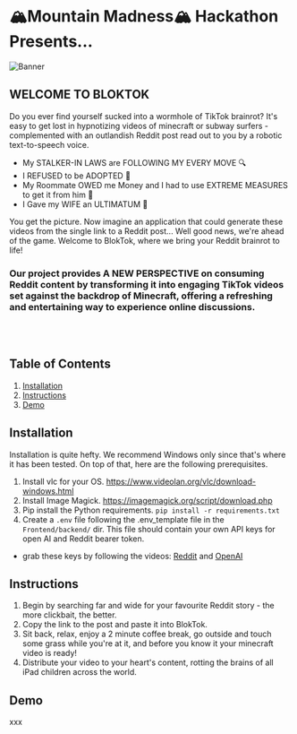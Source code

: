 # 🏔Mountain Madness🏔 Hackathon Presents...
![Banner](https://github.com/benled1/MountainHackathon/blob/main/BlokTok.png?raw=true)

## WELCOME TO BLOKTOK </h3>
Do you ever find yourself sucked into a wormhole of TikTok brainrot? It's easy to get lost in hypnotizing videos of minecraft or subway surfers - complemented with an outlandish Reddit post read out to you by a robotic text-to-speech voice. 
- My STALKER-IN LAWS are FOLLOWING MY EVERY MOVE 🔍
- I REFUSED to be ADOPTED 🤰
- My Roommate OWED me Money and I had to use EXTREME MEASURES to get it from him 💸
- I Gave my WIFE an ULTIMATUM 💍
  
You get the picture. Now imagine an application that could generate these videos from the single link to a Reddit post...
Well good news, we're ahead of the game. Welcome to BlokTok, where we bring your Reddit brainrot to life!

### Our project provides A NEW PERSPECTIVE on consuming Reddit content by transforming it into engaging TikTok videos set against the backdrop of Minecraft, offering a refreshing and entertaining way to experience online discussions.

<br>
<br>

## Table of Contents

1. [Installation](#installation)
2. [Instructions](#instructions)
3. [Demo](#Demo)
   
## Installation

Installation is quite hefty. We recommend Windows only since that's where it has been tested. On top of that, here are the following prerequisites.

1. Install vlc for your OS. https://www.videolan.org/vlc/download-windows.html
2. Install Image Magick. https://imagemagick.org/script/download.php
3. Pip install the Python requirements. `pip install -r requirements.txt`
4. Create a `.env` file following the .env_template file in the `Frontend/backend/` dir. This file should contain your own API keys for open AI and Reddit bearer token.
  - grab these keys by following the videos: [Reddit](https://www.youtube.com/watch?v=x9boO9x3TDA) and [OpenAI](https://www.youtube.com/watch?v=y8-En6J9o-Y)

## Instructions
1. Begin by searching far and wide for your favourite Reddit story - the more clickbait, the better.
2. Copy the link to the post and paste it into BlokTok.
3. Sit back, relax, enjoy a 2 minute coffee break, go outside and touch some grass while you're at it, and before you know it your minecraft video is ready!
4. Distribute your video to your heart's content, rotting the brains of all iPad children across the world.

## Demo

xxx
